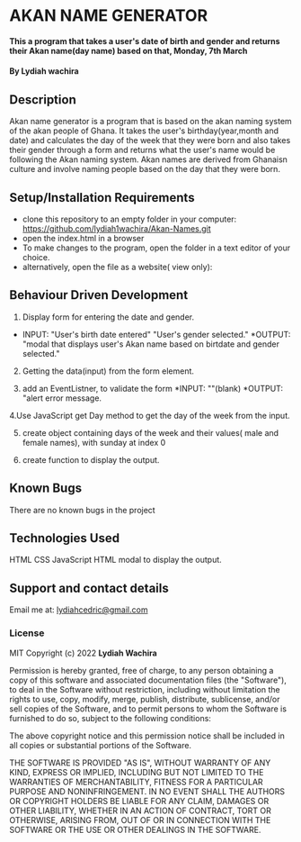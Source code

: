 # AKAN NAME GENERATOR

#### This a program that takes a user's date of birth and gender and returns their Akan name(day name) based on that, Monday, 7th March

#### By **Lydiah wachira**

## Description

Akan name generator is a program that is based on the akan naming system of the akan people of Ghana. It takes the user's birthday(year,month and date) and calculates the day of the week that they were born and also takes their gender through a form and returns what the user's name would be following the Akan naming system. Akan names are derived from Ghanaisn culture and involve naming people based on the day that they were born.

## Setup/Installation Requirements

- clone this repository to an empty folder in your computer: https://github.com/lydiah1wachira/Akan-Names.git
- open the index.html in a browser
- To make changes to the program, open the folder in a text editor of your choice.
- alternatively, open the file as a website( view only):

## Behaviour Driven Development
1. Display form for entering the date and gender.
  * INPUT: "User's birth date entered"
           "User's gender selected."
  *OUTPUT: "modal that displays user's Akan name based on birtdate and gender selected."

2. Getting the data(input) from the form element.

3. add an EventListner, to validate the form
  *INPUT: ""(blank)
  *OUTPUT: "alert error message.

4.Use JavaScript get Day method to get the day of the week from the input.

5. create object containing days of the week and their values( male and female names), with sunday at index 0

6. create function to display the output.

## Known Bugs

There are no known bugs in the project

## Technologies Used

HTML
CSS
JavaScript
HTML modal to display the output.

## Support and contact details

Email me at: lydiahcedric@gmail.com

### License

MIT Copyright (c) 2022 **Lydiah Wachira**

Permission is hereby granted, free of charge, to any person obtaining a copy of this software and associated documentation files (the "Software"), to deal in the Software without restriction, including without limitation the rights to use, copy, modify, merge, publish, distribute, sublicense, and/or sell copies of the Software, and to permit persons to whom the Software is furnished to do so, subject to the following conditions:

The above copyright notice and this permission notice shall be included in all copies or substantial portions of the Software.

THE SOFTWARE IS PROVIDED "AS IS", WITHOUT WARRANTY OF ANY KIND, EXPRESS OR IMPLIED, INCLUDING BUT NOT LIMITED TO THE WARRANTIES OF MERCHANTABILITY, FITNESS FOR A PARTICULAR PURPOSE AND NONINFRINGEMENT. IN NO EVENT SHALL THE AUTHORS OR COPYRIGHT HOLDERS BE LIABLE FOR ANY CLAIM, DAMAGES OR OTHER LIABILITY, WHETHER IN AN ACTION OF CONTRACT, TORT OR OTHERWISE, ARISING FROM, OUT OF OR IN CONNECTION WITH THE SOFTWARE OR THE USE OR OTHER DEALINGS IN THE SOFTWARE.